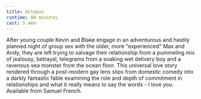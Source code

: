 ```yaml
---
title: Octopus
runtime: 80 minutes
cast: 5 men
---
```

After young couple Kevin and Blake engage in an adventurous and hastily planned night of group sex with the older, more "experienced" Max and Andy, they are left trying to salvage their relationship from a pummeling mix of jealousy, betrayal, telegrams from a soaking wet delivery boy and a ravenous sea monster from the ocean floor. This universal love story rendered through a post-modern gay lens slips from domestic comedy into a darkly fantastic fable examining the role and depth of commitment in relationships and what it really means to say the words - I love you. Available from Samuel French.
